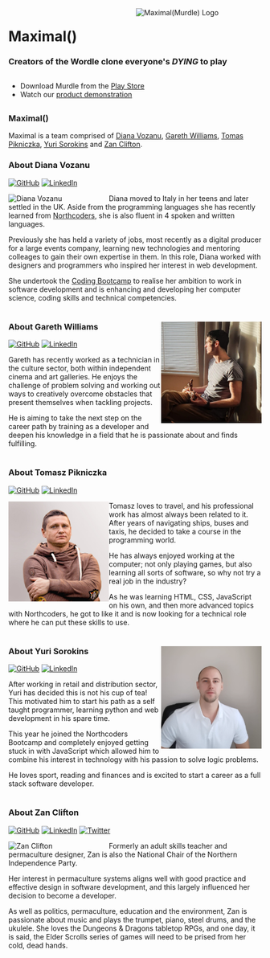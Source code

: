 <img src="https://github.com/yuridevweb/maximal-murdle/blob/main/assets/murdle-logo.png" width=250px align=right alt="Maximal(Murdle) Logo"/>

# Maximal()

### Creators of the Wordle clone everyone's _DYING_ to play

##
- Download Murdle from the [Play Store](https://play.google.com/store/apps/details?id=com.maximal.maximalMurdle)
- Watch our [product demonstration](https://youtu.be/mv_5oD6CgLU)
##

### Maximal()

Maximal is a team comprised of [Diana Vozanu](https://github.com/dianavoz), [Gareth Williams](https://github.com/garethrwilliams), [Tomas Pikniczka](https://github.com/piknik1979), [Yuri Sorokins](https://github.com/yuridevweb) and [Zan Clifton](https://github.com/ZanClifton).

### About Diana Vozanu

[![GitHub](https://img.shields.io/badge/github-%23121011.svg?style=for-the-badge&logo=github&logoColor=white&style=social-media)](https://github.com/dianavoz)
[![LinkedIn](https://img.shields.io/badge/linkedin-%230077B5.svg?style=for-the-badge&logo=linkedin&logoColor=white&style=social-media)](https://www.linkedin.com/in/dianavoz/)

<img src="https://avatars.githubusercontent.com/u/40432724?v=4" width=200px align=left alt="Diana Vozanu"/>

Diana moved to Italy in her teens and later settled in the UK. Aside from the programming languages she has recently learned from [Northcoders](https://northcoders.com/), she is also fluent in 4 spoken and written languages.

Previously she has held a variety of jobs, most recently as a digital producer for a large events company, learning new technologies and mentoring colleages to gain their own expertise in them. In this role, Diana worked with designers and programmers who inspired her interest in web development.

She undertook the [Coding Bootcamp](https://northcoders.com/our-courses/coding-bootcamp) to realise her ambition to work in software development and is enhancing and developing her computer science, coding skills and technical competencies.

#

<img src="https://github.com/maximal-games/.github/blob/main/images/Gareth.jpg" width=200px align=right alt="Gareth Williams"/>

### About Gareth Williams

[![GitHub](https://img.shields.io/badge/github-%23121011.svg?style=for-the-badge&logo=github&logoColor=white&style=social-media)](https://github.com/garethrwilliams)
[![LinkedIn](https://img.shields.io/badge/linkedin-%230077B5.svg?style=for-the-badge&logo=linkedin&logoColor=white&style=social-media)](https://www.linkedin.com/in/gareth-williams-39a6bb177/)

Gareth has recently worked as a technician in the culture sector, both within independent cinema and art galleries. He enjoys the challenge of problem solving and working out ways to creatively overcome obstacles that present themselves when tackling projects.

He is aiming to take the next step on the career path by training as a developer and deepen his knowledge in a field that he is passionate about and finds fulfilling.

#

### About Tomasz Pikniczka

[![GitHub](https://img.shields.io/badge/github-%23121011.svg?style=for-the-badge&logo=github&logoColor=white&style=social-media)](https://github.com/piknik1979)
[![LinkedIn](https://img.shields.io/badge/linkedin-%230077B5.svg?style=for-the-badge&logo=linkedin&logoColor=white&style=social-media)](https://www.linkedin.com/in/tomasz-pikniczka-439b7151/)

<img src="https://github.com/maximal-games/.github/blob/main/images/Tomasz.jpeg" width=200px align=left alt="Tomasz Pikniczka"/>

Tomasz loves to travel, and his professional work has almost always been related to it. After years of navigating ships, buses and taxis, he decided to take a course in the programming world.

He has always enjoyed working at the computer; not only playing games, but also learning all sorts of software, so why not try a real job in the industry?

As he was learning HTML, CSS, JavaScript on his own, and then more advanced topics with Northcoders, he got to like it and is now looking for a technical role where he can put these skills to use.

#

<img src="https://github.com/maximal-games/.github/blob/main/images/Yuri.png" width=200px align=right alt="Yuri Sorokins"/>

### About Yuri Sorokins

[![GitHub](https://img.shields.io/badge/github-%23121011.svg?style=for-the-badge&logo=github&logoColor=white&style=social-media)](https://github.com/yuridevweb)
[![LinkedIn](https://img.shields.io/badge/linkedin-%230077B5.svg?style=for-the-badge&logo=linkedin&logoColor=white&style=social-media)](https://www.linkedin.com/in/yuri-sorokins-33a73223a/)

After working in retail and distribution sector, Yuri has decided this is not his cup of tea! This motivated him to start his path as a self taught programmer, learning python and web development in his spare time.

This year he joined the Northcoders Bootcamp and completely enjoyed getting stuck in with JavaScript which allowed him to combine his interest in technology with his passion to solve logic problems.

He loves sport, reading and finances and is excited to start a career as a full stack software developer.

#
### About Zan Clifton

[![GitHub](https://img.shields.io/badge/github-%23121011.svg?style=for-the-badge&logo=github&logoColor=white&style=social-media)](https://github.com/ZanClifton)
[![LinkedIn](https://img.shields.io/badge/linkedin-%230077B5.svg?style=for-the-badge&logo=linkedin&logoColor=white&style=social-media)](https://www.linkedin.com/in/zan-clifton/)
[![Twitter](https://img.shields.io/badge/Twitter-%231DA1F2.svg?style=for-the-badge&logo=Twitter&logoColor=white&style=social-media)](https://twitter.com/ZanClifton)

<img src="https://avatars.githubusercontent.com/u/108344587?v=4" width=200px align=left alt="Zan Clifton"/>

Formerly an adult skills teacher and permaculture designer, Zan is also the National Chair of the Northern Independence Party.

Her interest in permaculture systems aligns well with good practice and effective design in software development, and this largely influenced her decision to become a developer.

As well as politics, permaculture, education and the environment, Zan is passionate about music and plays the trumpet, piano, steel drums, and the ukulele. She loves the Dungeons & Dragons tabletop RPGs, and one day, it is said, the Elder Scrolls series of games will need to be prised from her cold, dead hands.
